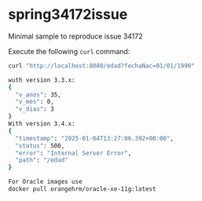 # spring34172issue

Minimal sample to reproduce issue 34172

Execute the following `curl` command:

```bash
curl "http://localhost:8080/edad?fechaNac=01/01/1990"

wuth version 3.3.x:
{
  "v_anos": 35,
  "v_mes": 0,
  "v_dias": 3
}
With version 3.4.x:
{
  "timestamp": "2025-01-04T13:27:06.392+00:00",
  "status": 500,
  "error": "Internal Server Error",
  "path": "/edad"
}

For Oracle images use
docker pull orangehrm/oracle-xe-11g:latest


